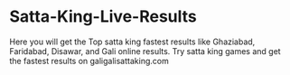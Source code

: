 # Satta-King-Live-Results
Here you will get the Top satta king fastest results like Ghaziabad, Faridabad, Disawar, and Gali online results. Try satta king games and get the fastest results on galigalisattaking.com
